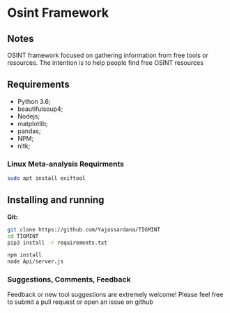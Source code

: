 # Osint Framework

## Notes
OSINT framework focused on gathering information from free tools or resources. The intention is to help people find free OSINT resources


## Requirements
- Python 3.6;
- beautifulsoup4;
- Nodejs;
- matplotlib;
- pandas;
- NPM;
- nltk;

### Linux Meta-analysis Requirments

```bash
sudo apt install exiftool
```

## Installing and running

**Git:**
```bash
git clone https://github.com/Yajassardana/TIGMINT
cd TIGMINT
pip3 install -r requirements.txt

npm install
node Api/server.js
```


### Suggestions, Comments, Feedback
Feedback or new tool suggestions are extremely welcome!  Please feel free to submit a pull request or open an issue on github
